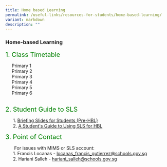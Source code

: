 ```yaml
---
title: Home based Learning
permalink: /useful-links/resources-for-students/home-based-learning/
variant: markdown
description: ""
---
```

<h3>Home-based Learning</h3>
<p style="font-size:20px; color:green; display:inline">1. Class Timetable</p>

&nbsp;&nbsp;&nbsp;&nbsp;&nbsp;Primary 1<br>
&nbsp;&nbsp;&nbsp;&nbsp;&nbsp;Primary 2<br>
&nbsp;&nbsp;&nbsp;&nbsp;&nbsp;Primary 3<br>
&nbsp;&nbsp;&nbsp;&nbsp;&nbsp;Primary 4<br>
&nbsp;&nbsp;&nbsp;&nbsp;&nbsp;Primary 5<br>
&nbsp;&nbsp;&nbsp;&nbsp;&nbsp;Primary 6<br><br>
	
<p style="font-size:20px; color:green; display:inline">2. Student Guide to SLS</p>

&nbsp;&nbsp;&nbsp;&nbsp;&nbsp;&nbsp;1. <a href="/files/HBL/briefing%20slides%20for%20students%20(pre-hbl).pdf" target="_blank">Briefing Slides for Students (Pre-HBL)</a>
<br>&nbsp;&nbsp;&nbsp;&nbsp;&nbsp;&nbsp;2. <a href="/files/HBL/a%20students'%20guide%20to%20using%20sls%20for    %20hbl.pdf" target="_blank">A Student's Guide to Using SLS for HBL</a>
<br>
<p style="font-size:20px; color:green; display:inline">3. Point of Contact</p>

&nbsp;&nbsp;&nbsp;&nbsp;&nbsp;&nbsp;&nbsp;For issues with MIMS or SLS account:<br>
&nbsp;&nbsp;&nbsp;&nbsp;&nbsp;&nbsp;1. Francis Locanas - <a href="mailto:locanas_francis_gutierrez@schools.gov.sg"><span style="font-weight:500;text-decoration:underline;color:#21088A">locanas_francis_gutierrez@schools.gov.sg
</span></a><br>
&nbsp;&nbsp;&nbsp;&nbsp;&nbsp;&nbsp;2. Hariani Salleh  - <a href="mailto:hariani_salleh@schools.gov.sg"><span style="font-weight:500;text-decoration:underline;color:#21088A">hariani_salleh@schools.gov.sg</span></a>
<br>